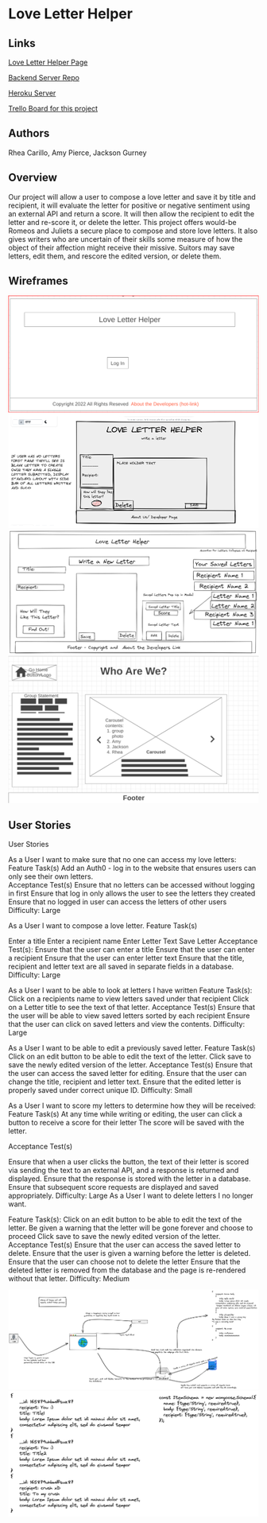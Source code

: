 # Love Letter Helper

## Links

[Love Letter Helper Page](https://love-letter-helper.netlify.app/)

[Backend Server Repo](https://github.com/childish-goblinos/love-letter-helper-backend)

[Heroku Server](https://childish-goblino.herokuapp.com/letters)

[Trello Board for this project](https://trello.com/b/mJsJb1sX/love-letter-helper)


## Authors

Rhea Carillo, Amy Pierce, Jackson Gurney

## Overview

Our project will allow a user to compose a love letter and save it by title and recipient, it will evaluate the letter for positive or negative sentiment using an external API and return a score. It will then allow the recipient to edit the letter and re-score it, or delete the letter.
This project offers would-be Romeos and Juliets a secure place to compose and store love letters. It also gives writers who are uncertain of their skills some measure of how the object of their affection might receive their missive. Suitors may save letters, edit them, and rescore the edited version, or delete them.

## Wireframes

![Login Page](./project_prep/images/login.png?raw=true "Login Page")
![Compose A Letter](./project_prep/images/love-letter-compose.png?raw=true "Compose A Letter")
![View Saved and Edit Letters](./project_prep/images/love-letter-edit.png?raw=true "View Saved and Edit Letters")
![About Us](./project_prep/images/about-us.png?raw=true "About Us")


## User Stories

User Stories

 As a User I want to make sure that no one can access my love letters:
 Feature Task(s)
Add an Auth0 - log in to the website that ensures users can only see their own letters.  
 Acceptance Test(s)
Ensure that no letters can be accessed without logging in first
Ensure that log in only allows the user to see the letters they created
Ensure that no logged in user can access the letters of other users
 Difficulty: Large

As a User I want to compose a love letter.
 Feature Task(s)
  
Enter a title
Enter a recipient name
Enter Letter Text
Save Letter
 Acceptance Test(s):
Ensure that the user can enter a title
Ensure that the user can enter a recipient
Ensure that the user can enter letter text
Ensure that the title, recipient and letter text are all saved in separate fields in a database.
 Difficulty: Large

As a User I want to be able to look at letters I have written
 Feature Task(s):
Click on a recipients name to view letters saved under that recipient
Click on a Letter title to see the text of that letter.
 Acceptance Test(s)
Ensure that the user will be able to view saved letters sorted by each recipient
Ensure that the user can click on saved letters and view the contents.
 Difficulty: Large

As a User I want to be able to edit a previously saved letter.
 Feature Task(s)
Click on an edit button to be able to edit the text of the letter.
Click save to save the newly edited version of the letter.
 Acceptance Test(s)
Ensure that the user can access the saved letter for editing.
Ensure that the user can change the title, recipient and letter text.
Ensure that the edited letter is properly saved under correct unique ID.
 Difficulty: Small

 As a User I want to score my letters to determine how they will be received:
 Feature Task(s)
At any time while writing or editing, the user can click a button to receive a score for their letter
The score will be saved with the letter.

 Acceptance Test(s)

Ensure that when a user clicks the button, the text of their letter is scored via sending the text to an external API, and a response is returned and displayed.
Ensure that the response is stored with the letter in a database.
Ensure that subsequent score requests are displayed and saved appropriately.
 Difficulty: Large
As a User I want to delete letters I no longer want.

 Feature Task(s):
Click on an edit button to be able to edit the text of the letter.
Be given a warning that the letter will be gone forever and choose to proceed
Click save to save the newly edited version of the letter.
 Acceptance Test(s)
Ensure that the user can access the saved letter to delete.
Ensure that the user is given a warning before the letter is deleted.
Ensure that the user can choose not to delete the letter
Ensure that the deleted letter is removed from the database and the page is re-rendered without that letter.
 Difficulty: Medium

![UML](./project_prep/images/uml.png?raw=true "UML")
![Schema and Constructors](./project_prep/images/scema_constructor.excalidraw.png?raw=true "Schema and Constructors")
